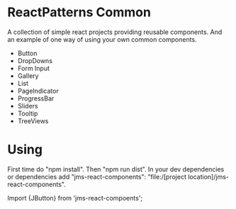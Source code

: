 # ReactPatterns Common

A collection of simple react projects providing reusable components.
And an example of one way of using your own common components.

*  Button
*  DropDowns
*  Form Input
*  Gallery
*  List
*  PageIndicator
*  ProgressBar
*  Sliders
*  Tooltip
*  TreeViews

# Using

First time do "npm install".
Then "npm run dist".
In your dev dependencies or dependencies add "jms-react-components": "file:/[project location]/jms-react-components".

Import {JButton} from 'jms-react-compoents';
